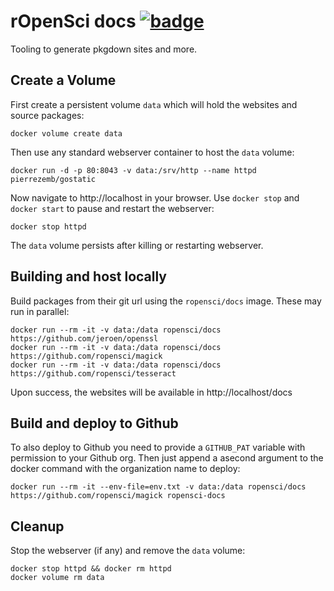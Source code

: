# rOpenSci docs [![badge](https://images.microbadger.com/badges/image/ropensci/docs.svg)](https://cloud.docker.com/u/ropensci/repository/docker/ropensci/docs/general)

Tooling to generate pkgdown sites and more.

## Create a Volume

First create a persistent volume `data` which will hold the websites and source packages:

```
docker volume create data
```

Then use any standard webserver container to host the `data` volume:

```
docker run -d -p 80:8043 -v data:/srv/http --name httpd pierrezemb/gostatic
```

Now navigate to http://localhost in your browser. Use `docker stop` and `docker start` to pause and restart the webserver:

```
docker stop httpd
```

The `data` volume persists after killing or restarting webserver.


## Building and host locally

Build packages from their git url using the `ropensci/docs` image. These may run in parallel:

``` 
docker run --rm -it -v data:/data ropensci/docs https://github.com/jeroen/openssl
docker run --rm -it -v data:/data ropensci/docs https://github.com/ropensci/magick
docker run --rm -it -v data:/data ropensci/docs https://github.com/ropensci/tesseract
```

Upon success, the websites will be available in http://localhost/docs

## Build and deploy to Github

To also deploy to Github you need to provide a `GITHUB_PAT` variable with permission to your Github org. Then just append a asecond argument to the docker command with the organization name to deploy:

```
docker run --rm -it --env-file=env.txt -v data:/data ropensci/docs https://github.com/ropensci/magick ropensci-docs
```

## Cleanup

Stop the webserver (if any) and remove the `data` volume:

```
docker stop httpd && docker rm httpd
docker volume rm data
```
